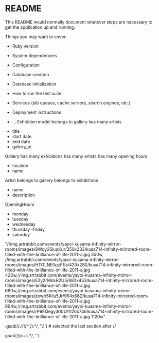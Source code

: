 # README

This README would normally document whatever steps are necessary to get the
application up and running.

Things you may want to cover:

* Ruby version

* System dependencies

* Configuration

* Database creation

* Database initialization

* How to run the test suite

* Services (job queues, cache servers, search engines, etc.)

* Deployment instructions

* ...
Exhibition model
belongs to gallery
has many artists
- title
- start date
- end date
- gallery_id


Gallery
has many exhibitions
has many artists
has many opening hours
- location
- name


Artist
belongs to gallery
belongs to exhibitions
- name
- description

OpeningHours
- monday
- tuesday
- wednesday
- thursday
-friday
- saturday


"//img.artrabbit.com/events/yayoi-kusama-infinity-mirror-rooms/images/9Wqy2SlupKur/350x233/kusa714-infinity-mirrored-room-filled-with-the-brilliance-of-life-2011-a.jpg 350w, //img.artrabbit.com/events/yayoi-kusama-infinity-mirror-rooms/images/HTOLNE0gzFEa/420x280/kusa714-infinity-mirrored-room-filled-with-the-brilliance-of-life-2011-a.jpg 420w,//img.artrabbit.com/events/yayoi-kusama-infinity-mirror-rooms/images/E2y2rMdxR2U5/680x453/kusa714-infinity-mirrored-room-filled-with-the-brilliance-of-life-2011-a.jpg 680w,//img.artrabbit.com/events/yayoi-kusama-infinity-mirror-rooms/images/zowp5Kiiu5Jr/994x662/kusa714-infinity-mirrored-room-filled-with-the-brilliance-of-life-2011-a.jpg 994w,//img.artrabbit.com/events/yayoi-kusama-infinity-mirror-rooms/images/rP9EQegy300U/1120x746/kusa714-infinity-mirrored-room-filled-with-the-brilliance-of-life-2011-a.jpg 1120w"

.gsub(/.*\/\/([^ ]*).*/, '\1') # selected the last section after //

gsub(/(\s+).*/, '')